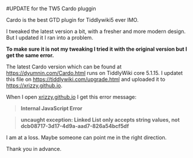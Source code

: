 #UPDATE for the TW5 Cardo pluggin

Cardo is the best GTD plugin for Tiddlywiki5 ever IMO.

I tweaked the latest version a bit, with a fresher and more modern design. But I updated it I ran into a problem.

**To make sure it is not my tweaking I tried it with the original version but I get the same error.**

The latest Cardo version which can be found at <https://dyumnin.com/Cardo.html> runs on TiddlyWiki core 5.1.15.
I updatet this file on <https://tiddlywiki.com/upgrade.html> and uploaded it to <https://xrizzy.github.io>.

When I open [xrizzy.github.io](https://xrizzy.github.io/#A%20Big%20Project%20Im%20Working%20On:%5B%5BA%20Big%20Project%20Im%20Working%20On%5D%5D%20%5B%5BDraft%20of%20'What%20is%20your%20next%20task...'%20by%20Joe%20Cardo%5D%5D%20%5B%5BWelcome%20to%20Cardo%5D%5D%20%5B%5BProject%20Features%5D%5D%20Sub-Projects%20%5B%5BProject%20Teams%20%26%20RACI%20Roles%5D%5D%20%5B%5BProgress%20Tracking%5D%5D%20%5B%5BStatus%20Updates%5D%5D%20%5B%5BTask%20Management%20Features%5D%5D%20%5B%5BTask%20Reminders%5D%5D%20Meetings%20%5B%5BAgenda%20Items%20%26%20Attendees%5D%5D%20%5B%5BPeople%20%26%20Conversation%20Tracking%5D%5D%20%5B%5BBook%20Library%5D%5D%20%5B%5BBook%20Notes%5D%5D%20Goals) I get this error message:

>**Internal JavaScript Error**

>**uncaught exception: Linked List only accepts string values, not dcb08717-3d17-4d9a-aad7-826a54bcf5df**

I am at a loss. Maybe someone can point me in the right direction.

Thank you in advance.

